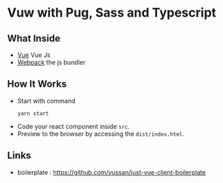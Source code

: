 # Vuw with Pug, Sass and Typescript

## What Inside

- [Vue](https://vuejs.org/) Vue Js
- [Webpack](https://webpack.js.org/) the js bundler

## How It Works

- Start with command
  ```
  yarn start
  ```
- Code your react component inside `src`.
- Preview to the browser by accessing the `dist/index.html`.

## Links

- boilerplate : https://github.com/yussan/just-vue-client-boilerplate
